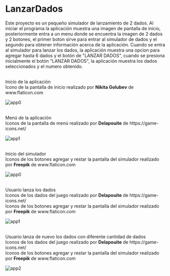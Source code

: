 # LanzarDados

Este proyecto es un pequeño simulador de lanzamiento de 2 dados.
Al iniciar el programa la aplicación muestra una imagen de pantalla de inicio, posteriormente entra a un menu donde se encuentra la imagen de 2 dados y 2 botones, el primer boton sirve para entrar al simulador de dados y el segundo para obtener información acerca de la aplicación. Cuando se entra al simulador para lanzar los dados, la aplicación muestra una opcion para agregar hasta 6 dados y el botón de "LANZAR DADOS", cuando se presiona inicialmente el botón "LANZAR DADOS", la aplicación muestra los dados seleccionados y el numero obtenido.

<p>
  <br>Inicio de la aplicación
  <br>Icono de la pantalla de inicio realizado por <b>Nikita Golubev</b> de www.flaticon.com
</p>

![app0](https://github.com/darkcrow-dev/LanzarDados/assets/108247794/5f20ebb8-bb50-469e-871f-267d1eaa0204)

<p>
  <br>Menú de la aplicación
  <br>Iconos de la pantalla de menú realizado por <b>Delapouite</b> de https://game-icons.net/
</p>

![app1](https://github.com/darkcrow-dev/LanzarDados/assets/108247794/cb58ee58-7331-4636-96db-b82d487b0222)

<p>
  <br>Inicio del simulador
  <br>Iconos de los botones agregar y restar la pantalla del simulador realizado por <b>Freepik</b> de www.flaticon.com
</p>

![app0](https://github.com/darkcrow-dev/LanzarDados/assets/108247794/a641e1b1-fa6c-41bb-9592-c4df4c69d544)

<p>
  <br>Usuario lanza los dados 
  <br>Iconos de los dados del juego realizado por <b>Delapouite</b> de https://game-icons.net/
  <br>Iconos de los botones agregar y restar la pantalla del simulador realizado por <b>Freepik</b> de www.flaticon.com
</p>

![app1](https://github.com/darkcrow-dev/LanzarDados/assets/108247794/293c1e23-404d-4ff4-a883-1ac3cf5497db)

<p>
  <br>Usuario lanza de nuevo los dados con diferente cantidad de dados
  <br>Iconos de los dados del juego realizado por <b>Delapouite</b> de https://game-icons.net/
  <br>Iconos de los botones agregar y restar la pantalla del simulador realizado por <b>Freepik</b> de www.flaticon.com
</p>

![app2](https://github.com/darkcrow-dev/LanzarDados/assets/108247794/26992a95-c85b-4525-af70-16479e8a174f)
